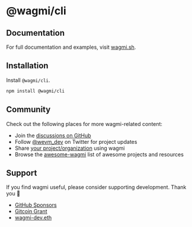 # @wagmi/cli

## Documentation

For full documentation and examples, visit [wagmi.sh](https://wagmi.sh).

## Installation

Install `@wagmi/cli`.

```bash
npm install @wagmi/cli
```

## Community

Check out the following places for more wagmi-related content:

- Join the [discussions on GitHub](https://github.com/wagmi-dev/wagmi/discussions)
- Follow [@wevm_dev](https://twitter.com/wevm_dev) on Twitter for project updates
- Share [your project/organization](https://github.com/wagmi-dev/wagmi/discussions/201) using wagmi
- Browse the [awesome-wagmi](https://github.com/wagmi-dev/awesome-wagmi) list of awesome projects and resources

## Support

If you find wagmi useful, please consider supporting development. Thank you 🙏

- [GitHub Sponsors](https://github.com/sponsors/wagmi-dev?metadata_campaign=readme_core)
- [Gitcoin Grant](https://gitcoin.co/grants/4493/wagmi-react-hooks-library-for-ethereum)
- [wagmi-dev.eth](https://etherscan.io/enslookup-search?search=wagmi-dev.eth)
